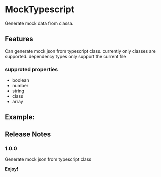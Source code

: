 # MockTypescript

Generate mock data from classa.

## Features

Can generate mock json from typescript class. currently only classes are supported. dependency types only support the current file

### supproted properties
+ boolean
+ number
+  string
+   class
+ array

## Example:

## Release Notes

### 1.0.0

Generate mock json from typescript class

**Enjoy!**
